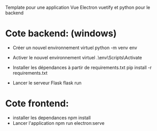 Template pour une application Vue Electron vuetify et python pour le backend

# Cote backend: (windows)
- Créer un nouvel environnement virtuel
python -m venv env

- Activer le nouvel environnement virtuel
.\env\Scripts\Activate

- Installer les dépendances à partir de requirements.txt
pip install -r requirements.txt

- Lancer le serveur Flask
flask run

# Cote frontend:
- installer les dependances
npm install
- Lancer l'application
npm run electron:serve
